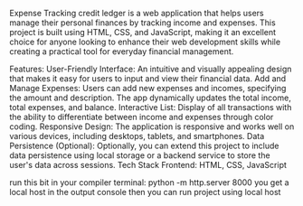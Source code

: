 Expense Tracking credit ledger is a web application that helps users manage their personal finances by tracking income and expenses. This project is built using HTML, CSS, and JavaScript, making it an excellent choice for anyone looking to enhance 
their web development skills while creating a practical tool for everyday financial management.

Features:
User-Friendly Interface: An intuitive and visually appealing design that makes it easy for users to input and view their financial data.
Add and Manage Expenses: Users can add new expenses and incomes, specifying the amount and description. The app dynamically updates the total income, total expenses, and balance.
Interactive List: Display of all transactions with the ability to differentiate between income and expenses through color coding.
Responsive Design: The application is responsive and works well on various devices, including desktops, tablets, and smartphones.
Data Persistence (Optional): Optionally, you can extend this project to include data persistence using local storage or a backend service to store the user's data across sessions.
Tech Stack
Frontend: HTML, CSS, JavaScript



run this bit in your compiler terminal: python -m http.server 8000
you get a local host in the output console then you can run project using local host

